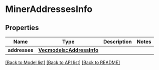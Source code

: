 # MinerAddressesInfo

## Properties

Name | Type | Description | Notes
------------ | ------------- | ------------- | -------------
**addresses** | [**Vec<models::AddressInfo>**](AddressInfo.md) |  | 

[[Back to Model list]](../README.md#documentation-for-models) [[Back to API list]](../README.md#documentation-for-api-endpoints) [[Back to README]](../README.md)


